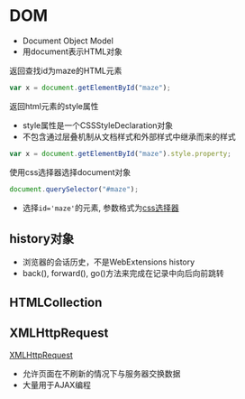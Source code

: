 # DOM

- Document Object Model
- 用document表示HTML对象

返回查找id为maze的HTML元素

```javascript
var x = document.getElementById("maze");
```

返回html元素的style属性

- style属性是一个CSSStyleDeclaration对象
- 不包含通过层叠机制从文档样式和外部样式中继承而来的样式

```javascript
var x = document.getElementById("maze").style.property;
```
使用css选择器选择document对象

```javascript
document.querySelector("#maze");
```

- 选择`id='maze'`的元素, 参数格式为[css选择器](CSS_Selector.md)


## history对象

- 浏览器的会话历史，不是WebExtensions history
- back(), forward(), go()方法来完成在记录中向后向前跳转

## HTMLCollection


## XMLHttpRequest

[XMLHttpRequest](JavaScript_XMLHttpRequest.md)

- 允许页面在不刷新的情况下与服务器交换数据
- 大量用于AJAX编程
